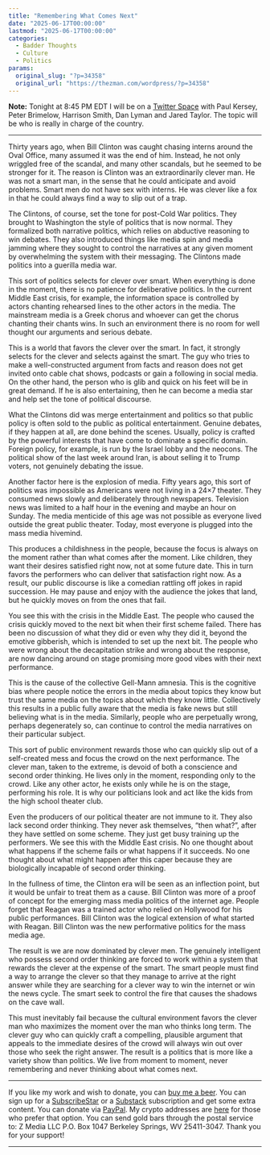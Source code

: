 ```yaml
---
title: "Remembering What Comes Next"
date: "2025-06-17T00:00:00"
lastmod: "2025-06-17T00:00:00"
categories:
  - Badder Thoughts
  - Culture
  - Politics
params:
  original_slug: "?p=34358"
  original_url: "https://thezman.com/wordpress/?p=34358"
---
```


**Note:** Tonight at 8:45 PM EDT I will be on a
<a href="https://x.com/BWLH_/status/1931815578010079673" rel="noopener"
target="_blank">Twitter Space</a> with Paul Kersey, Peter Brimelow,
Harrison Smith, Dan Lyman and Jared Taylor. The topic will be who is
really in charge of the country.

------------------------------------------------------------------------

Thirty years ago, when Bill Clinton was caught chasing interns around
the Oval Office, many assumed it was the end of him. Instead, he not
only wriggled free of the scandal, and many other scandals, but he
seemed to be stronger for it. The reason is Clinton was an
extraordinarily clever man. He was not a smart man, in the sense that he
could anticipate and avoid problems. Smart men do not have sex with
interns. He was clever like a fox in that he could always find a way to
slip out of a trap.

The Clintons, of course, set the tone for post-Cold War politics. They
brought to Washington the style of politics that is now normal. They
formalized both narrative politics, which relies on abductive reasoning
to win debates. They also introduced things like media spin and media
jamming where they sought to control the narratives at any given moment
by overwhelming the system with their messaging. The Clintons made
politics into a guerilla media war.

This sort of politics selects for clever over smart. When everything is
done in the moment, there is no patience for deliberative politics. In
the current Middle East crisis, for example, the information space is
controlled by actors chanting rehearsed lines to the other actors in the
media. The mainstream media is a Greek chorus and whoever can get the
chorus chanting their chants wins. In such an environment there is no
room for well thought our arguments and serious debate.

This is a world that favors the clever over the smart. In fact, it
strongly selects for the clever and selects against the smart. The guy
who tries to make a well-constructed argument from facts and reason does
not get invited onto cable chat shows, podcasts or gain a following in
social media. On the other hand, the person who is glib and quick on his
feet will be in great demand. If he is also entertaining, then he can
become a media star and help set the tone of political discourse.

What the Clintons did was merge entertainment and politics so that
public policy is often sold to the public as political entertainment.
Genuine debates, if they happen at all, are done behind the scenes.
Usually, policy is crafted by the powerful interests that have come to
dominate a specific domain. Foreign policy, for example, is run by the
Israel lobby and the neocons. The political show of the last week around
Iran, is about selling it to Trump voters, not genuinely debating the
issue.

Another factor here is the explosion of media. Fifty years ago, this
sort of politics was impossible as Americans were not living in a 24×7
theater. They consumed news slowly and deliberately through newspapers.
Television news was limited to a half hour in the evening and maybe an
hour on Sunday. The media menticide of this age was not possible as
everyone lived outside the great public theater. Today, most everyone is
plugged into the mass media hivemind.

This produces a childishness in the people, because the focus is always
on the moment rather than what comes after the moment. Like children,
they want their desires satisfied right now, not at some future date.
This in turn favors the performers who can deliver that satisfaction
right now. As a result, our public discourse is like a comedian rattling
off jokes in rapid succession. He may pause and enjoy with the audience
the jokes that land, but he quickly moves on from the ones that fail.

You see this with the crisis in the Middle East. The people who caused
the crisis quickly moved to the next bit when their first scheme failed.
There has been no discussion of what they did or even why they did it,
beyond the emotive gibberish, which is intended to set up the next bit.
The people who were wrong about the decapitation strike and wrong about
the response, are now dancing around on stage promising more good vibes
with their next performance.

This is the cause of the collective Gell-Mann amnesia. This is the
cognitive bias where people notice the errors in the media about topics
they know but trust the same media on the topics about which they know
little. Collectively this results in a public fully aware that the media
is fake news but still believing what is in the media. Similarly, people
who are perpetually wrong, perhaps degenerately so, can continue to
control the media narratives on their particular subject.

This sort of public environment rewards those who can quickly slip out
of a self-created mess and focus the crowd on the next performance. The
clever man, taken to the extreme, is devoid of both a conscience and
second order thinking. He lives only in the moment, responding only to
the crowd. Like any other actor, he exists only while he is on the
stage, performing his role. It is why our politicians look and act like
the kids from the high school theater club.

Even the producers of our political theater are not immune to it. They
also lack second order thinking. They never ask themselves, “then
what?”, after they have settled on some scheme. They just get busy
training up the performers. We see this with the Middle East crisis. No
one thought about what happens if the scheme fails or what happens if it
succeeds. No one thought about what might happen after this caper
because they are biologically incapable of second order thinking.

In the fullness of time, the Clinton era will be seen as an inflection
point, but it would be unfair to treat them as a cause. Bill Clinton was
more of a proof of concept for the emerging mass media politics of the
internet age. People forget that Reagan was a trained actor who relied
on Hollywood for his public performances. Bill Clinton was the logical
extension of what started with Reagan. Bill Clinton was the new
performative politics for the mass media age.

The result is we are now dominated by clever men. The genuinely
intelligent who possess second order thinking are forced to work within
a system that rewards the clever at the expense of the smart. The smart
people must find a way to arrange the clever so that they manage to
arrive at the right answer while they are searching for a clever way to
win the internet or win the news cycle. The smart seek to control the
fire that causes the shadows on the cave wall.

This must inevitably fail because the cultural environment favors the
clever man who maximizes the moment over the man who thinks long term.
The clever guy who can quickly craft a compelling, plausible argument
that appeals to the immediate desires of the crowd will always win out
over those who seek the right answer. The result is a politics that is
more like a variety show than politics. We live from moment to moment,
never remembering and never thinking about what comes next.

------------------------------------------------------------------------

If you like my work and wish to donate, you can
<a href="https://www.buymeacoffee.com/mujolulu" rel="noopener"
target="_blank">buy me a beer</a>. You can sign up for a
<a href="https://www.subscribestar.com/the-z-blog" rel="noopener"
target="_blank">SubscribeStar</a> or a
<a href="https://thedissident.substack.com/" rel="noopener"
target="_blank">Substack</a> subscription and get some extra content.
You can donate via <a
href="https://www.paypal.com/donate/?cmd=_s-xclick&amp;hosted_button_id=UDAS2Q8JYA6CN&amp;source=url"
rel="noopener" target="_blank">PayPal</a>. My crypto addresses are
<a href="https://thezman.com/wordpress/?page_id=22713" rel="noopener"
target="_blank">here</a> for those who prefer that option. You can send
gold bars through the postal service to: Z Media LLC P.O. Box 1047
Berkeley Springs, WV 25411-3047. Thank you for your support!

------------------------------------------------------------------------
